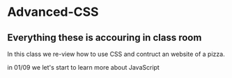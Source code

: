 # Advanced-CSS 

## Everything these is accouring in class room

In this class we re-view how to use CSS and contruct an website of a pizza.

in 01/09 we let's start to learn more about JavaScript 